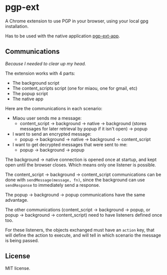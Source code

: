 # pgp-ext

A Chrome extension to use PGP in your browser, using your local gpg installation.

Has to be used with the native application [pgp-ext-app][0].

## Communications

*Because I needed to clear up my head.*

The extension works with 4 parts:

- The background script
- The content_scripts script (one for miaou, one for gmail, etc)
- The popup script
- The native app

Here are the communications in each scenario:

- Miaou user sends me a message:
  - content_script -> background -> native -> background (stores
    messages for later retrieval by popup if it isn't open) -> popup
- I want to send an encrypted message:
  - popup -> background -> native -> background -> content_script
- I want to get decrypted messages that were sent to me:
  - popup -> background -> popup

The background -> native connection is opened once at startup, and
kept open until the browser closes. Which means only one listener is
possible.

The content_script -> background -> content_script communications can
be done with `sendMessage(message, fn)`, since the background can use
`sendResponse` to immediately send a response.

The popup -> background -> popup communications have the same
advantage.

The other communications (content_script -> background -> popup, or
popup -> background -> content_script) need to have listeners defined
once too.

For these listeners, the objects exchanged must have an `action` key,
that will define the action to execute, and will tell in which
scenario the message is being passed.

## License

MIT license.


  [0]: https://github.com/Ralt/pgp-ext-app
